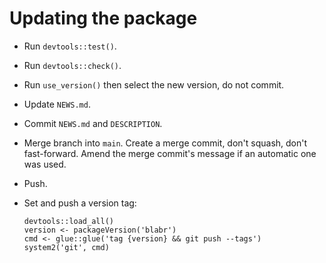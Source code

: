 # Updating the package

-   Run `devtools::test()`.

-   Run `devtools::check()`.

-   Run `use_version()` then select the new version, do not commit.

-   Update `NEWS.md`.

-   Commit `NEWS.md` and `DESCRIPTION`.

-   Merge branch into `main`. Create a merge commit, don't squash, don't fast-forward. Amend the merge commit's message if an automatic one was used.

-   Push.

-   Set and push a version tag:

        devtools::load_all()
        version <- packageVersion('blabr')
        cmd <- glue::glue('tag {version} && git push --tags')
        system2('git', cmd)

